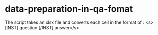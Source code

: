 # data-preparation-in-qa-fomat
The script takes an xlsx file and converts each cell in the format of : &lt;s>[INST] question [/INST] answer&lt;/s>
